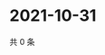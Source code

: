 # 2021-10-31

共 0 条

<!-- BEGIN WEIBO -->
<!-- 最后更新时间 Sun Oct 31 2021 02:09:31 GMT+0800 (China Standard Time) -->

<!-- END WEIBO -->
